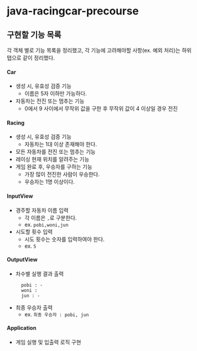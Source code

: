 # java-racingcar-precourse

## 구현할 기능 목록

각 객체 별로 기능 목록을 정리했고, 각 기능에 고려해야할 사항(ex. 예외 처리)는 하위 탭으로 같이 정리했다.

#### Car

- 생성 시, 유효성 검증 기능
  - 이름은 5자 이하만 가능하다.
- 자동차는 전진 또는 멈추는 기능
  - 0에서 9 사이에서 무작위 값을 구한 후 무작위 값이 4 이상일 경우 전진

#### Racing

- 생성 시, 유효성 검증 기능
  - 자동차는 1대 이상 존재해야 한다.
- 모든 자동차를 전진 또는 멈추는 기능
- 레이싱 현재 위치를 알려주는 기능
- 게임 완료 후, 우승자를 구하는 기능
  - 가장 많이 전진한 사람이 우승한다.
  - 우승자는 1명 이상이다.

#### InputView

- 경주할 자동차 이름 입력
  - 각 이름은 `,`로 구분한다.
  - ex. `pobi,woni,jun`
- 시도할 횟수 입력
  - 시도 횟수는 숫자를 입력하여야 한다.
  - ex. `5`

#### OutputView

- 차수별 실행 결과 출력
  ```text
    pobi : -
    woni :
    jun : -
  ```
- 최종 우승자 출력
  - ex. `최종 우승자 : pobi, jun` 

#### Application

- 게임 실행 및 입출력 로직 구현

